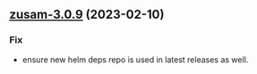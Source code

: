 

## [zusam-3.0.9](https://github.com/truecharts/charts/compare/zusam-3.0.8...zusam-3.0.9) (2023-02-10)

### Fix

- ensure new helm deps repo is used in latest releases as well.
  
  